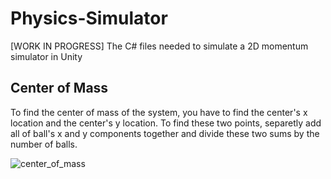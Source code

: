 # Physics-Simulator
[WORK IN PROGRESS] The C# files needed to simulate a 2D momentum simulator in Unity

## Center of Mass
To find the center of mass of the system, you have to find the center's x location and the center's y location. To find these two points, separetly add all of ball's x and y components together and divide these two sums by the number of balls.

![center_of_mass](https://github.com/user-attachments/assets/55ccc8f7-45ee-4bc2-8ed9-af20387d8e3e)
